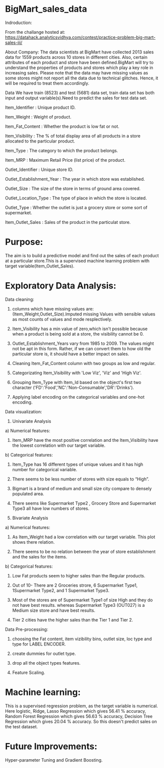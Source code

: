 # BigMart_sales_data
Indroduction:

From the challange hosted at: https://datahack.analyticsvidhya.com/contest/practice-problem-big-mart-sales-iii/


About Company: The data scientists at BigMart have collected 2013 sales data for 1559 products across 10 stores in different cities. Also, certain attributes of each product and store have been defined.BigMart will try to understand the properties of products and stores which play a key role in increasing sales. Please note that the data may have missing values as some stores might not report all the data due to technical glitches. Hence, it will be required to treat them accordingly.
 
Data We have train (8523) and test (5681) data set, train data set has both input and output variable(s).Need to predict the sales for test data set.

Item_Identifier : Unique product ID.

Item_Weight : Weight of product.

Item_Fat_Content : Whether the product is low fat or not.

Item_Visibility : The % of total display area of all products in a store allocated to the particular product.

Item_Type : The category to which the product belongs.

Item_MRP : Maximum Retail Price (list price) of the product.

Outlet_Identifier : Unique store ID.

Outlet_Establishment_Year : The year in which store was established.

Outlet_Size : The size of the store in terms of ground area covered.

Outlet_Location_Type : The type of place in which the store is located.

Outlet_Type : Whether the outlet is just a grocery store or some sort of supermarket.

Item_Outlet_Sales : Sales of the product in the particulat store.

# Purpose:
The aim is to build a predictive model and find out the sales of each product at a particular store.This is a supervised machine learning problem with target variable(Item_Outlet_Sales).

# Exploratory Data Analysis:

Data cleaning:

1. columns which have missing values are:(Item_Weight,Outlet_Size).Imputed missing Values with sensible values as most counts of values and mode resplectively.

2. Item_Visibility has a min value of zero,which isn't possible because when a product is being sold at a store, the visibility cannot be 0.

3. Outlet_Establishment_Years vary from 1985 to 2009. The values might not be apt in this form. Rather, if we can convert them to how old the particular store is, it should have a better impact on sales.

4. Cleaning Item_Fat_Content column with two groups as low and regular.

5. Categorizating  Item_Visibility with 'Low Viz', 'Viz' and 'High Viz'.

6. Grouping Item_Type with Item_Id based on the object's first two character ('FD':'Food','NC':'Non-Consumable','DR':'Drinks').

7. Applying label encoding on the categorical variables and one-hot encoding. 

Data visualization:


1. Univariate Analysis

a) Numerical features:

1.  Item_MRP have the most positive correlation and the Item_Visibility have the lowest correlation with our target variable.

b) Categorical features:

1. Item_Type has 16 different types of unique values and it has high number for categorical variable.

2. There seems to be less number of stores with size equals to “High”.

3. Bigmart is a brand of medium and small size city compare to densely populated area.

4. There seems like Supermarket Type2 , Grocery Store and Supermarket Type3 all have low numbers of stores.

2. Bivariate Analysis

a) Numerical features:

1. As Item_Weight had a low correlation with our target variable. This plot shows there relation.

2. There seems to be no relation between the year of store establishment and the sales for the items.

b) Categorical features:

1. Low Fat products seem to higher sales than the Regular products.

2. Out of 10- There are 2 Groceries strore, 6 Supermarket Type1, 1Supermarket Type2, and 1 Supermarket Type3.

3. Most of the stores are of Supermarket Type1 of size High and they do not have best results. whereas Supermarket Type3 (OUT027) is a Medium size store and have best results.

4. Tier 2 cities have the higher sales than the Tier 1 and Tier 2.

Data Pre-processing:

1. choosing the Fat content, item vizibility bins, outlet size, loc type and type for LABEL ENCODER.

2. create dummies for outlet type.

3. drop all the object types features.

4. Feature Scaling.

# Machine learning:

This is a supervised regression problem, as the target variable is numerical. Here logistic, Ridge, Lasso Regression which gives 56.41 % accuracy, Random Forest Regression which gives 56.63 % accuracy, Decision Tree Regression which gives 20.04 % accuracy.
So this doesn't predict sales on the test dataset.

# Future Improvements:
Hyper-parameter Tuning and Gradient Boosting.
